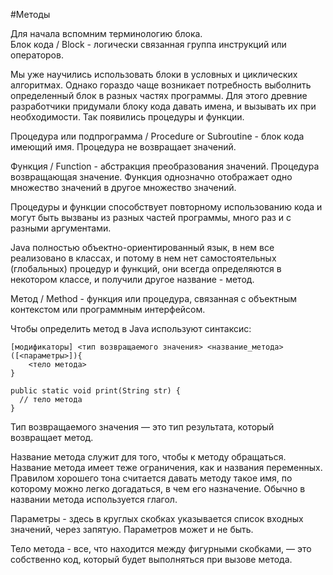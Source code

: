 #Методы

Для начала вспомним терминологию блока.  
Блок кода / Block - логически связанная группа инструкций или операторов.

Мы уже научились использовать блоки в условных и циклических алгоритмах. Однако гораздо чаще возникает потребность выболнить определенный блок в разных частях программы. Для этого древние разработчики придумали блоку кода давать имена, и вызывать их при необходимости. Так появились процедуры и функции.

Процедура или подпрограмма / Procedure or Subroutine - блок кода имеющий имя. Процедура не возвращает значений.

Функция / Function - абстракция преобразования значений. Процедура возвращающая значение. Функция однозначно отображает одно множество значений в другое множество значений.

Процедуры и функции способствует повторному использованию кода и могут быть вызваны из разных частей программы, много раз и с разными аргументами.

Java полностью объектно-ориентированный язык, в нем все реализовано в классах, и потому в нем нет самостоятельных (глобальных) процедур и функций, они всегда определяются в некотором классе, и получили другое название - метод.

Метод / Method - функция или процедура, связанная с объектным контекстом или программным интерфейсом.

Чтобы определить метод в Java используют синтаксис:
```
[модификаторы] <тип возвращаемого значения> <название_метода> ([<параметры>]){
    <тело метода>
}

public static void print(String str) {
  // тело метода
}
```

Тип возвращаемого значения — это тип результата, который возвращает метод.

Название метода служит для того, чтобы к методу обращаться. Название метода имеет теже ограничения, как и названия переменных. Правилом хорошего тона считается давать методу такое имя, по которому можно легко догадаться, в чем его назначение. Обычно в названии метода используется глагол.

Параметры - здесь в круглых скобках указывается список входных значений, через запятую. Параметров может и не быть.

Тело метода - все, что находится между фигурными скобками, — это собственно код, который будет выполняться при вызове метода.
